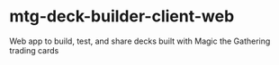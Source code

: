 # mtg-deck-builder-client-web
Web app to build, test, and share decks built with Magic the Gathering trading cards
